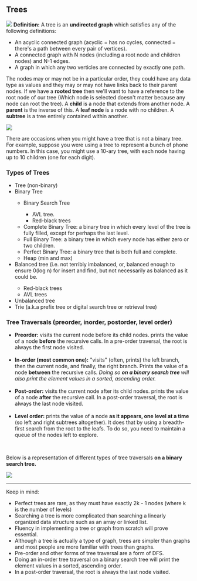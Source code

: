 <h2>Trees</h2>
<img src='https://bournetocode.com/projects/AQA_A_Theory/pages/img/RootedTree.png'/>
<b>Definition:</b> A tree is an <b>undirected graph</b> which satisfies any of the following definitions: 
<ul>
  <li>An acyclic connected graph (acyclic = has no cycles, connected = there's a path between every pair of vertices).</li>
  <li>A connected graph with N nodes (including a root node and children nodes) and N-1 edges.</li>
  <li>A graph in which any two verticles are connected by exactly one path.</li>
</ul>

<p>The nodes may or may not be in a particular order, they could have any data type as values and they may or may not have links back to their parent nodes. If we have a <b>rooted tree</b> then we'll want to have a reference to the root node of our tree (Which node is selected doesn't matter because any node can root the tree). A <b>child</b> is a node that extends from another node. A <b>parent</b> is the inverse of this. A <b>leaf node</b> is a node with no children. A <b>subtree</b> is a tree entirely contained within another. </p>

<img src="https://media.geeksforgeeks.org/wp-content/uploads/llTernary.jpg"></img>
<p>There are occasions when you might have a tree that is not a binary tree. For example, suppose you were using a tree to represent a bunch of phone numbers. In this case, you might use a 10-ary tree, with each node having up to 10 children (one for each digit).</p>

<h3>Types of Trees</h3>
<ul>
  <li>Tree (non-binary)</li>
  <li>Binary Tree</li>
    <ul>
      <li>Binary Search Tree</li>
        <ul>
          <li>AVL tree.</li>
          <li>Red-black trees</li>
        </ul>
      <li>Complete Binary Tree: a binary tree in which every level of the tree is fully filled, except for perhaps the last level.</li>
      <li>Full Binary Tree: a binary tree in which every node has either zero or two children.</li>
      <li>Perfect Binary Tree: a binary tree that is both full and complete.</li>
      <li>Heap (min and max)</li>
    </ul>
  <li>Balanced tree (i.e. not terribly imbalanced, or, balanced enough to ensure 0(log n) for insert and find, but not necessarily as balanced as it could be.</li>
    <ul>
      <li>Red-black trees</li>
      <li>AVL trees</li>
    </ul>
  <li>Unbalanced tree</li>
  <li>Trie (a.k.a prefix tree or digital search tree or retrieval tree)</li>
</ul>

<h3>Tree Traversals (preorder, inorder, postorder, level order)</h3>
<ul>
  <li><b>Preorder:</b> visits the current node before its child nodes. prints the value of a node <b>before</b> the recursive calls. In a pre-order traversal, the root is always the first node visited.</li>
  </br>
  <li><b>In-order (most common one):</b> "visits" (often, prints) the left branch, then the current node, and finally, the right branch. Prints the value of a node <b>between</b> the recursive calls.<i> Doing so <b>on a binary search tree </b> will also print the element values in a sorted, ascending order. </i></li>
    </br>
  <li><b>Post-order:</b> visits the current node after its child nodes. prints the value of a node <b>after</b> the recursive call. In a post-order traversal, the root is always the last node visited.</li>
    </br>
  <li><b>Level order:</b> prints the value of a node <b>as it appears, one level at a time</b> (so left and right subtrees altogether). It does that by using a breadth-first search from the root to the leafs. To do so, you need to maintain a queue of the nodes left to explore.</li>
</ul>

</br>

<p>Below is a representation of different types of tree traversals <b>on a binary search tree.</b></p> 
<img src="https://media.geeksforgeeks.org/wp-content/cdn-uploads/Preorder-from-Inorder-and-Postorder-traversals.jpg" />

---

 Keep in mind: 
 <ul>
  <li>Perfect trees are rare, as they must have exactly 2k - 1 nodes (where k is the number of levels)</li>
  <li>Searching a tree is more complicated than searching a linearly organized data structure such as an array or linked list.</li>
  <li>Fluency in implementing a tree or graph from scratch will prove essential.</li>
  <li>Although a tree is actually a type of graph, trees are simpler than graphs and most people are more familiar with trees than graphs.</li>
  <li>Pre-order and other forms of tree traversal are a form of DFS.</li>
  <li>Doing an in-order tree traversal on a binary search tree will print the element values in a sorted, ascending order. </li>
  <li>In a post-order traversal, the root is always the last node visited.</li>
</ul>
